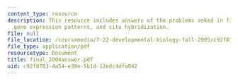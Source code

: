 ```yaml
---
content_type: resource
description: This resource includes answers of the problems asked in final exam on
  gene expression patterns, and situ hybridization.
file: null
file_location: /coursemedia/7-22-developmental-biology-fall-2005/c92f07834a54e39e5b1d12edc4dfa042_final_2004answer.pdf
file_type: application/pdf
resourcetype: Document
title: final_2004answer.pdf
uid: c92f0783-4a54-e39e-5b1d-12edc4dfa042
---
```

